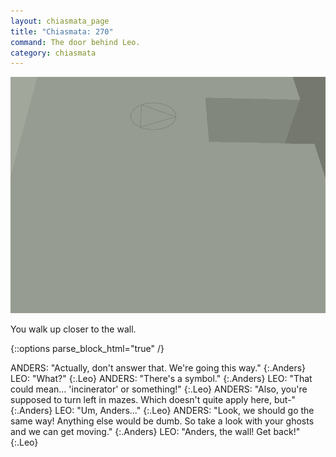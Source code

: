 ```yaml
---
layout: chiasmata_page
title: "Chiasmata: 270"
command: The door behind Leo.
category: chiasmata
---
```


![270](/chiasmata/images/narrative/269.png)

You walk up closer to the wall.

{::options parse_block_html="true" /}
<div class="dialogue">
ANDERS: "Actually, don't answer that. We're going this way." 
{:.Anders}
LEO: "What?" 
{:.Leo}
ANDERS: "There's a symbol." 
{:.Anders}
LEO: "That could mean... 'incinerator' or something!" 
{:.Leo}
ANDERS: "Also, you're supposed to turn left in mazes. Which doesn't quite apply here, but-" 
{:.Anders}
LEO: "Um, Anders..." 
{:.Leo}
ANDERS: "Look, we should go the same way! Anything else would be dumb. So take a look with your ghosts and we can get moving." 
{:.Anders}
LEO: "Anders, the wall! Get back!" 
{:.Leo}
</div>